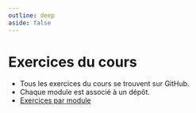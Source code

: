```yaml
---
outline: deep
aside: false
---
```


# Exercices du cours

- Tous les exercices du cours se trouvent sur GitHub.
- Chaque module est associé à un dépôt.
- <a href="https://github.com/orgs/InterfacesWeb2-CegepTR/repositories" target="_blank">Exercices par module</a>